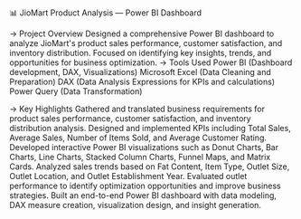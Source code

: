 📊 JioMart Product Analysis — Power BI Dashboard

-> Project Overview
    Designed a comprehensive Power BI dashboard to analyze JioMart's product sales performance, customer satisfaction, and inventory distribution. Focused on identifying key insights, 
    trends, and opportunities for business optimization.
-> Tools Used
    Power BI (Dashboard development, DAX, Visualizations)
    Microsoft Excel (Data Cleaning and Preparation)
    DAX (Data Analysis Expressions for KPIs and calculations)
    Power Query (Data Transformation)

-> Key Highlights
    Gathered and translated business requirements for product sales performance, customer satisfaction, and inventory distribution analysis.
    Designed and implemented KPIs including Total Sales, Average Sales, Number of Items Sold, and Average Customer Rating.
    Developed interactive Power BI visualizations such as Donut Charts, Bar Charts, Line Charts, Stacked Column Charts, Funnel Maps, and Matrix Cards.
    Analyzed sales trends based on Fat Content, Item Type, Outlet Size, Outlet Location, and Outlet Establishment Year.
    Evaluated outlet performance to identify optimization opportunities and improve business strategies.
    Built an end-to-end Power BI dashboard with data modeling, DAX measure creation, visualization design, and insight generation.
